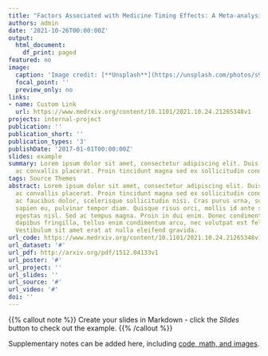 ```yaml
---
title: "Factors Associated with Medicine Timing Effects: A Meta-analysis"
authors: admin
date: '2021-10-26T00:00:00Z'
output:
  html_document:
    df_print: paged
featured: no
image:
  caption: 'Image credit: [**Unsplash**](https://unsplash.com/photos/s9CC2SKySJM)'
  focal_point: ''
  preview_only: no
links:
- name: Custom Link
  url: https://www.medrxiv.org/content/10.1101/2021.10.24.21265348v1
projects: internal-project
publication: ''
publication_short: ''
publication_types: '3'
publishDate: '2017-01-01T00:00:00Z'
slides: example
summary: Lorem ipsum dolor sit amet, consectetur adipiscing elit. Duis posuere tellus
  ac convallis placerat. Proin tincidunt magna sed ex sollicitudin condimentum.
tags: Source Themes
abstract: Lorem ipsum dolor sit amet, consectetur adipiscing elit. Duis posuere tellus
  ac convallis placerat. Proin tincidunt magna sed ex sollicitudin condimentum. Sed
  ac faucibus dolor, scelerisque sollicitudin nisi. Cras purus urna, suscipit quis
  sapien eu, pulvinar tempor diam. Quisque risus orci, mollis id ante sit amet, gravida
  egestas nisl. Sed ac tempus magna. Proin in dui enim. Donec condimentum, sem id
  dapibus fringilla, tellus enim condimentum arcu, nec volutpat est felis vel metus.
  Vestibulum sit amet erat at nulla eleifend gravida.
url_code: https://www.medrxiv.org/content/10.1101/2021.10.24.21265348v1
url_dataset: '#'
url_pdf: http://arxiv.org/pdf/1512.04133v1
url_poster: '#'
url_project: ''
url_slides: ''
url_source: '#'
url_video: '#'
doi: ''
---
```


{{% callout note %}}
Create your slides in Markdown - click the *Slides* button to check out the example.
{{% /callout %}}

Supplementary notes can be added here, including [code, math, and images](https://wowchemy.com/docs/writing-markdown-latex/).
